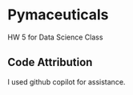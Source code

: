 # Pymaceuticals
HW 5 for Data Science Class

## Code Attribution
I used github copilot for assistance.